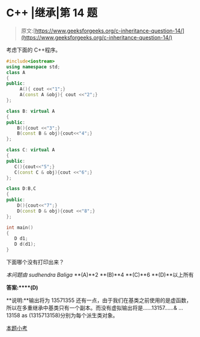 # C++ |继承|第 14 题

> 原文:[https://www.geeksforgeeks.org/c-inheritance-question-14/](https://www.geeksforgeeks.org/c-inheritance-question-14/)

考虑下面的 C++程序。

```cpp
#include<iostream>
using namespace std;
class A
{
public:
     A(){ cout <<"1";}
     A(const A &obj){ cout <<"2";}
};

class B: virtual A
{
public:
    B(){cout <<"3";}
    B(const B & obj){cout<<"4";}
};

class C: virtual A
{
public:
   C(){cout<<"5";}
   C(const C & obj){cout <<"6";}
};

class D:B,C
{
public:
    D(){cout<<"7";}
    D(const D & obj){cout <<"8";}
};

int main()
{
   D d1;
   D d(d1);
}
```

下面哪个没有打印出来？

*本问题由 sudhendra Baliga*
**(A)**2
**(B)**4
**(C)**6
**(D)**以上所有

**答案:****(D)**

**说明:**输出将为 13571355 还有一点，由于我们在基类之前使用的是虚函数，所以在多重继承中基类只有一个副本。而没有虚拟输出将是……13157……& …13158 as (1315713158)分别为每个派生类对象。

[本题小考](https://www.geeksforgeeks.org/c-plus-plus-gq/inheritance-gq/)